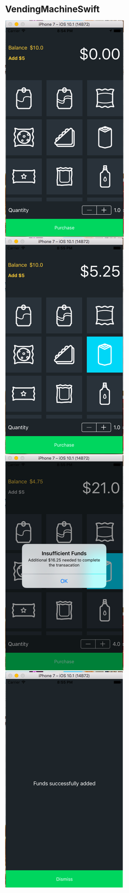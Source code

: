 # VendingMachineSwift

![](/images/VendingMachineSwift1.png)
![](/images/VendingMachineSwift2.png)
![](/images/VendingMachineSwift3.png)
![](/images/VendingMachineSwift4.png)

